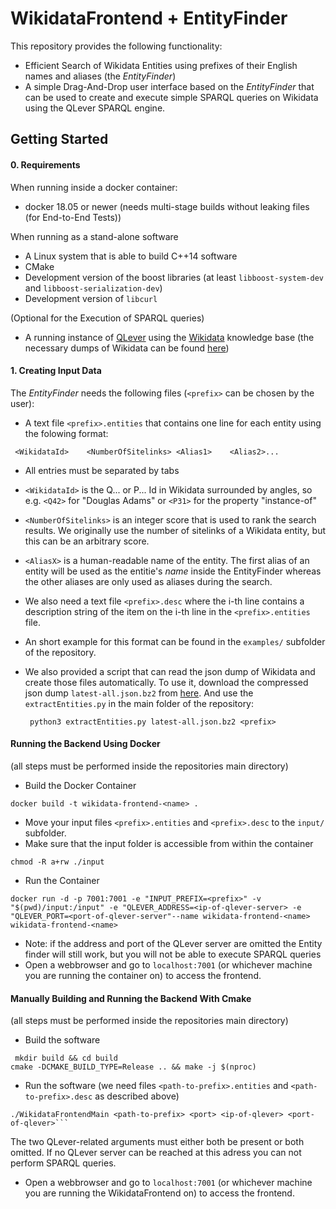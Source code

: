 # WikidataFrontend + EntityFinder

This repository provides the following functionality:

* Efficient Search of Wikidata Entities using prefixes of their English names and aliases (the *EntityFinder*)
* A simple Drag-And-Drop user interface based on the *EntityFinder* that can be used to create and execute simple SPARQL queries on Wikidata using the QLever SPARQL engine.

## Getting Started
#### 0. Requirements
When running inside a docker container:
* docker 18.05 or newer (needs multi-stage builds without leaking files (for End-to-End Tests))

When running as a stand-alone software
* A Linux system that is able to build C++14 software
* CMake
* Development version of the boost libraries (at least `libboost-system-dev` and `libboost-serialization-dev`)
* Development version of `libcurl`

(Optional for the Execution of SPARQL queries)
* A running instance of [QLever](https://github.com/ad-freiburg/QLever "QLever Github Repository") using the [Wikidata](https://www.wikidata.org) knowledge base
 (the necessary dumps of Wikidata can be found [here](https://dumps.wikimedia.org/wikidatawiki/entities/))
 
 
#### 1. Creating Input Data
The *EntityFinder* needs the following files (`<prefix>` can be chosen by the user):
* A text file `<prefix>.entities` that contains one line for each entity using the folowing format:
```
 <WikidataId>    <NumberOfSitelinks> <Alias1>    <Alias2>...
 ```
* All entries must be separated by tabs
* `<WikidataId>` is the Q... or P... Id in Wikidata surrounded by angles, so e.g. `<Q42>` for "Douglas Adams" or `<P31>` for the property "instance-of"
* `<NumberOfSitelinks>` is an integer score that is used to rank the search results. We originally use the number of sitelinks of a Wikidata entity, but this can be an arbitrary score.
* `<AliasX>` is a human-readable name of the entity. The first alias of an entity will be used as the entitie's *name* inside the EntityFinder whereas the other aliases are only used as aliases during the search.

* We also need a text file `<prefix>.desc` where the i-th line contains a description string of the item on the i-th line in the `<prefix>.entities` file.

* An short example for this format can be found in the `examples/` subfolder of the repository.

* We also provided a script that can read the json dump of Wikidata and create those files automatically. To use it, download the compressed json dump `latest-all.json.bz2`
  from [here](https://dumps.wikimedia.org/wikidatawiki/entities/). And use the `extractEntities.py` in the main folder of the repository:
  
  ``` python3 extractEntities.py latest-all.json.bz2 <prefix>```


#### Running the Backend Using Docker
(all steps must be performed inside the repositories main directory)
* Build the Docker Container
```
docker build -t wikidata-frontend-<name> .
```
* Move your input files `<prefix>.entities` and `<prefix>.desc` to the `input/` subfolder.
* Make sure that the input folder is accessible from within the container
```
chmod -R a+rw ./input
```
* Run the Container
```
docker run -d -p 7001:7001 -e "INPUT_PREFIX=<prefix>" -v "$(pwd)/input:/input" -e "QLEVER_ADDRESS=<ip-of-qlever-server> -e "QLEVER_PORT=<port-of-qlever-server"--name wikidata-frontend-<name> wikidata-frontend-<name>

```
* Note: if the address and port of the QLever server are omitted the Entity finder will still work, but you will not be able to execute SPARQL queries
* Open a webbrowser and go to
`localhost:7001` (or whichever machine you are running the container on) to access the frontend.

#### Manually Building and Running the Backend With Cmake
(all steps must be performed inside the repositories main directory)
* Build the software
```
 mkdir build && cd build
cmake -DCMAKE_BUILD_TYPE=Release .. && make -j $(nproc)
```

* Run the software (we need files `<path-to-prefix>.entities` and `<path-to-prefix>.desc` as described above)
```
./WikidataFrontendMain <path-to-prefix> <port> <ip-of-qlever> <port-of-qlever>```
```
The two QLever-related arguments must either both be present or both omitted.
If no QLever server can be reached at this adress you can not perform SPARQL queries.

* Open a webbrowser and go to
`localhost:7001` (or whichever machine you are running the WikidataFrontend on) to access the frontend.
